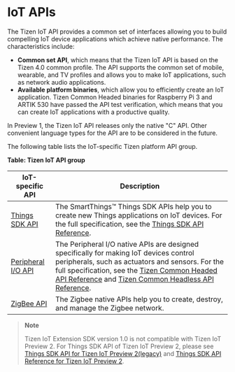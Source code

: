 # IoT APIs

The Tizen IoT API provides a common set of interfaces allowing you to build compelling IoT device applications which achieve native performance. The characteristics include:

-   **Common set API**, which means that the Tizen IoT API is based on the Tizen 4.0 common profile. The API supports the common set of mobile, wearable, and TV profiles and allows you to make IoT applications, such as network audio applications.
-   **Available platform binaries**, which allow you to efficiently create an IoT application. Tizen Common Headed binaries for Raspberry Pi 3 and ARTIK 530 have passed the API test verification, which means that you can create IoT applications with a productive quality.

In Preview 1, the Tizen IoT API releases only the native "C" API. Other convenient language types for the API are to be considered in the future.

The following table lists the IoT-specific Tizen platform API group.

**Table: Tizen IoT API group**

| IoT-specific API                                             | Description                                                  |
| ------------------------------------------------------------ | ------------------------------------------------------------ |
| [Things SDK API](things-api-5.0.md) | The SmartThings&trade; Things SDK APIs help you to create new Things applications on IoT devices. For the full specification, see the [Things SDK API Reference](https://developer.tizen.org/dev-guide/things-sdk/5.0). |
| [Peripheral I/O API](peripheral-io-api.md) | The Peripheral I/O native APIs are designed specifically for making  IoT devices control peripherals, such as actuators and sensors. For the  full specification, see the [Tizen Common Headed API Reference](https://developer.tizen.org/dev-guide/tizen-iot-headed) and [Tizen Common Headless API Reference](https://developer.tizen.org/dev-guide/tizen-iot-headless). |
| [ZigBee API](zigbee.md) | The Zigbee native APIs help you to create, destroy, and manage the Zigbee network. |

> **Note**
>
>Tizen IoT Extension SDK version 1.0 is not compatible with Tizen IoT Preview 2. For Things SDK API of Tizen IoT Preview 2, please see [Things SDK API for Tizen IoT Preview 2(legacy)](things-api.md) and [Things SDK API Reference for Tizen IoT Preview 2](https://developer.tizen.org/dev-guide/things-sdk/4.0).
>
